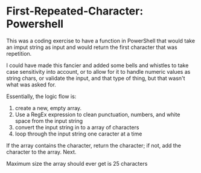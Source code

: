 # First-Repeated-Character: Powershell
This was a coding exercise to have a function in PowerShell that would take an imput string as input and would return the first character that was repetition.

I could have made this fancier and added some bells and whistles to take case sensitivity into account, or to allow for it to handle numeric values as string chars, or validate the input, and that type of thing, but that wasn't what was asked for.

Essentially, the logic flow is:

1. create a new, empty array.
2. Use a RegEx expression to clean punctuation, numbers, and white space from the input string
3. convert the input string in to a array of characters
4. loop through the input string one caracter at a time

If the array contains the character, return the character; if not, add the character to the array. Next.
  
Maximum size the array should ever get is 25 characters

